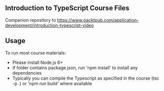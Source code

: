 ## Introduction to TypeScript Course Files

Companion repository to https://www.packtpub.com/application-development/introduction-typescript-video

## Usage

To run most course materials:

- Please install Node.js 6+
- If folder contains package.json, run 'npm install' to install any dependencies
- Typically you can compile the Typescript as specified in the course (tsc -p .) or 'npm run build' where available
